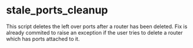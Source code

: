 stale_ports_cleanup
===================

This script deletes the left over ports after a router has been deleted. Fix is already commited to raise an exception if the user tries to delete a router which has ports attached to it. 
